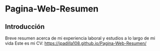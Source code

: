 # Pagina-Web-Resumen
## Introducción
Breve resumen acerca de mi experiencia laboral y estudios a lo largo de mi vida
Este es mi CV: https://jpadilla108.github.io/Pagina-Web-Resumen/

